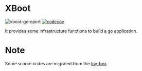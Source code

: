 # XBoot
![xboot-goreport](https://goreportcard.com/badge/github.com/benz9527/xboot)
[![codecov](https://codecov.io/gh/benz9527/xboot/graph/badge.svg?token=M5BA3IIZCX)](https://codecov.io/gh/benz9527/xboot)

It provides some infrastructure functions to build a go application.

# Note
Some source codes are migrated from the [toy-box](https://github.com/benz9527/toy-box).